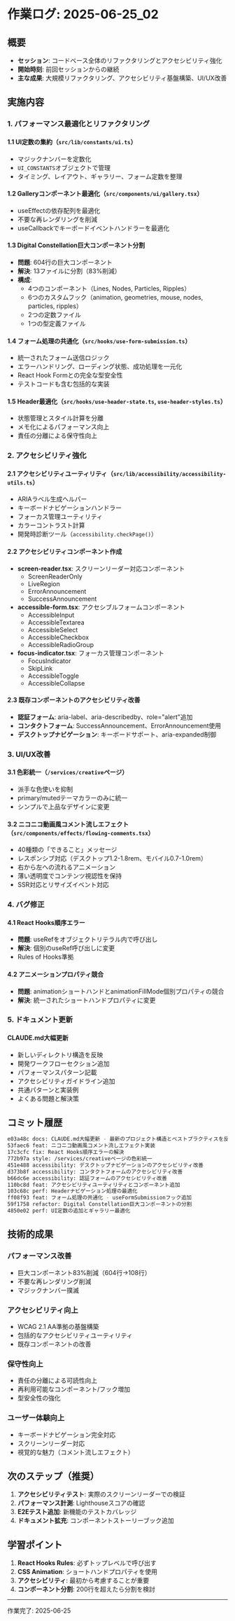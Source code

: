 # 作業ログ: 2025-06-25_02

## 概要
- **セッション**: コードベース全体のリファクタリングとアクセシビリティ強化
- **開始時刻**: 前回セッションからの継続
- **主な成果**: 大規模リファクタリング、アクセシビリティ基盤構築、UI/UX改善

## 実施内容

### 1. パフォーマンス最適化とリファクタリング

#### 1.1 UI定数の集約（`src/lib/constants/ui.ts`）
- マジックナンバーを定数化
- `UI_CONSTANTS`オブジェクトで管理
- タイミング、レイアウト、ギャラリー、フォーム定数を整理

#### 1.2 Galleryコンポーネント最適化（`src/components/ui/gallery.tsx`）
- useEffectの依存配列を最適化
- 不要な再レンダリングを削減
- useCallbackでキーボードイベントハンドラーを最適化

#### 1.3 Digital Constellation巨大コンポーネント分割
- **問題**: 604行の巨大コンポーネント
- **解決**: 13ファイルに分割（83%削減）
- **構成**:
  - 4つのコンポーネント（Lines, Nodes, Particles, Ripples）
  - 6つのカスタムフック（animation, geometries, mouse, nodes, particles, ripples）
  - 2つの定数ファイル
  - 1つの型定義ファイル

#### 1.4 フォーム処理の共通化（`src/hooks/use-form-submission.ts`）
- 統一されたフォーム送信ロジック
- エラーハンドリング、ローディング状態、成功処理を一元化
- React Hook Formとの完全な型安全性
- テストコードも含む包括的な実装

#### 1.5 Header最適化（`src/hooks/use-header-state.ts`, `use-header-styles.ts`）
- 状態管理とスタイル計算を分離
- メモ化によるパフォーマンス向上
- 責任の分離による保守性向上

### 2. アクセシビリティ強化

#### 2.1 アクセシビリティユーティリティ（`src/lib/accessibility/accessibility-utils.ts`）
- ARIAラベル生成ヘルパー
- キーボードナビゲーションハンドラー
- フォーカス管理ユーティリティ
- カラーコントラスト計算
- 開発時診断ツール（`accessibility.checkPage()`）

#### 2.2 アクセシビリティコンポーネント作成
- **screen-reader.tsx**: スクリーンリーダー対応コンポーネント
  - ScreenReaderOnly
  - LiveRegion
  - ErrorAnnouncement
  - SuccessAnnouncement
- **accessible-form.tsx**: アクセシブルフォームコンポーネント
  - AccessibleInput
  - AccessibleTextarea
  - AccessibleSelect
  - AccessibleCheckbox
  - AccessibleRadioGroup
- **focus-indicator.tsx**: フォーカス管理コンポーネント
  - FocusIndicator
  - SkipLink
  - AccessibleToggle
  - AccessibleCollapse

#### 2.3 既存コンポーネントのアクセシビリティ改善
- **認証フォーム**: aria-label、aria-describedby、role="alert"追加
- **コンタクトフォーム**: SuccessAnnouncement、ErrorAnnouncement使用
- **デスクトップナビゲーション**: キーボードサポート、aria-expanded制御

### 3. UI/UX改善

#### 3.1 色彩統一（`/services/creative`ページ）
- 派手な色使いを抑制
- primary/mutedテーマカラーのみに統一
- シンプルで上品なデザインに変更

#### 3.2 ニコニコ動画風コメント流しエフェクト（`src/components/effects/flowing-comments.tsx`）
- 40種類の「できること」メッセージ
- レスポンシブ対応（デスクトップ1.2-1.8rem、モバイル0.7-1.0rem）
- 右から左への流れるアニメーション
- 薄い透明度でコンテンツ視認性を保持
- SSR対応とリサイズイベント対応

### 4. バグ修正

#### 4.1 React Hooks順序エラー
- **問題**: useRefをオブジェクトリテラル内で呼び出し
- **解決**: 個別のuseRef呼び出しに変更
- Rules of Hooks準拠

#### 4.2 アニメーションプロパティ競合
- **問題**: animationショートハンドとanimationFillMode個別プロパティの競合
- **解決**: 統一されたショートハンドプロパティに変更

### 5. ドキュメント更新

#### CLAUDE.md大幅更新
- 新しいディレクトリ構造を反映
- 開発ワークフローセクション追加
- パフォーマンスパターン記載
- アクセシビリティガイドライン追加
- 共通パターンと実装例
- よくある問題と解決策

## コミット履歴

```bash
e03a48c docs: CLAUDE.md大幅更新 - 最新のプロジェクト構造とベストプラクティスを反映
53faec6 feat: ニコニコ動画風コメント流しエフェクト実装
17c3cfc fix: React Hooks順序エラーの解決
772b97a style: /services/creativeページの色彩統一
451e488 accessibility: デスクトップナビゲーションのアクセシビリティ改善
d373b8f accessibility: コンタクトフォームのアクセシビリティ改善
b66dc6e accessibility: 認証フォームのアクセシビリティ改善
110bc8d feat: アクセシビリティユーティリティとコンポーネント追加
103c68c perf: Headerナビゲーション処理の最適化
ff08f93 feat: フォーム処理の共通化 - useFormSubmissionフック追加
59f1758 refactor: Digital Constellation巨大コンポーネントの分割
4850e02 perf: UI定数の追加とギャラリー最適化
```

## 技術的成果

### パフォーマンス改善
- 巨大コンポーネント83%削減（604行→108行）
- 不要な再レンダリング削減
- マジックナンバー撲滅

### アクセシビリティ向上
- WCAG 2.1 AA準拠の基盤構築
- 包括的なアクセシビリティユーティリティ
- 既存コンポーネントの改善

### 保守性向上
- 責任の分離による可読性向上
- 再利用可能なコンポーネント/フック増加
- 型安全性の強化

### ユーザー体験向上
- キーボードナビゲーション完全対応
- スクリーンリーダー対応
- 視覚的な魅力（コメント流しエフェクト）

## 次のステップ（推奨）

1. **アクセシビリティテスト**: 実際のスクリーンリーダーでの検証
2. **パフォーマンス計測**: Lighthouseスコアの確認
3. **E2Eテスト追加**: 新機能のテストカバレッジ
4. **ドキュメント拡充**: コンポーネントストーリーブック追加

## 学習ポイント

1. **React Hooks Rules**: 必ずトップレベルで呼び出す
2. **CSS Animation**: ショートハンドプロパティを使用
3. **アクセシビリティ**: 最初から考慮することが重要
4. **コンポーネント分割**: 200行を超えたら分割を検討

---

作業完了: 2025-06-25